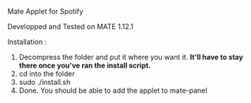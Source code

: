 Mate Applet for Spotify

Developped and Tested on MATE 1.12.1

Installation :
1. Decompress the folder and put it where you want it. **It'll have to stay there once you've ran the install script.**
2. cd into the folder
3. sudo ./install.sh
4. Done. You should be able to add the applet to mate-panel

